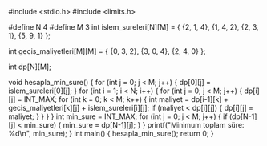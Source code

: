#include <stdio.h>
#include <limits.h>

#define N 4 
#define M 3 
int islem_sureleri[N][M] = {
    {2, 1, 4},
    {1, 4, 2},
    {2, 3, 1},
    {5, 9, 1}
};

int gecis_maliyetleri[M][M] = {
    {0, 3, 2},
    {3, 0, 4},
    {2, 4, 0}
};

int dp[N][M];

void hesapla_min_sure() {
    for (int j = 0; j < M; j++) {
        dp[0][j] = islem_sureleri[0][j];
    }
    for (int i = 1; i < N; i++) {
        for (int j = 0; j < M; j++) {
            dp[i][j] = INT_MAX;
            for (int k = 0; k < M; k++) {
                int maliyet = dp[i-1][k] + gecis_maliyetleri[k][j] + islem_sureleri[i][j];
                if (maliyet < dp[i][j]) {
                    dp[i][j] = maliyet;
                }
            }
        }
    }
    int min_sure = INT_MAX;
    for (int j = 0; j < M; j++) {
        if (dp[N-1][j] < min_sure) {
            min_sure = dp[N-1][j];
        }
    }
    printf("Minimum toplam süre: %d\n", min_sure);
}
int main() {
    hesapla_min_sure();
    return 0;
}
